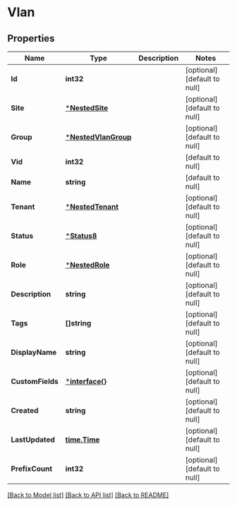 # Vlan

## Properties
Name | Type | Description | Notes
------------ | ------------- | ------------- | -------------
**Id** | **int32** |  | [optional] [default to null]
**Site** | [***NestedSite**](NestedSite.md) |  | [optional] [default to null]
**Group** | [***NestedVlanGroup**](NestedVLANGroup.md) |  | [optional] [default to null]
**Vid** | **int32** |  | [default to null]
**Name** | **string** |  | [default to null]
**Tenant** | [***NestedTenant**](NestedTenant.md) |  | [optional] [default to null]
**Status** | [***Status8**](Status_8.md) |  | [optional] [default to null]
**Role** | [***NestedRole**](NestedRole.md) |  | [optional] [default to null]
**Description** | **string** |  | [optional] [default to null]
**Tags** | **[]string** |  | [optional] [default to null]
**DisplayName** | **string** |  | [optional] [default to null]
**CustomFields** | [***interface{}**](interface{}.md) |  | [optional] [default to null]
**Created** | **string** |  | [optional] [default to null]
**LastUpdated** | [**time.Time**](time.Time.md) |  | [optional] [default to null]
**PrefixCount** | **int32** |  | [optional] [default to null]

[[Back to Model list]](../README.md#documentation-for-models) [[Back to API list]](../README.md#documentation-for-api-endpoints) [[Back to README]](../README.md)


